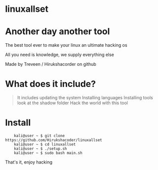 # linuxallset

# Another day another tool

The best tool ever to make your linux an ultimate hacking os

All you need is knowledge, we supply everything else

Made by Treveen / Hirukshacorder on github 

# What does it include?

> It includes updating the system
> Installing languages
> Installing tools
> look at the shadow folder
> Hack the world with this tool

# Install 

        kali@user ~ $ git clone https://github.com/Hirukshacoder/linuxallset
        kali@user ~ $ cd linuxallset
        kali@user ~ $ ./setup.sh
        kali@user ~ $ sudo bash main.sh
        
That's it, enjoy hacking
